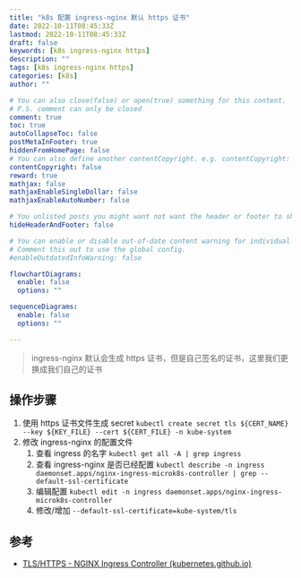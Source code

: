 ```yaml
---
title: "k8s 配置 ingress-nginx 默认 https 证书"
date: 2022-10-11T08:45:33Z
lastmod: 2022-10-11T08:45:33Z
draft: false
keywords: [k8s ingress-nginx https]
description: ""
tags: [k8s ingress-nginx https]
categories: [k8s]
author: ""

# You can also close(false) or open(true) something for this content.
# P.S. comment can only be closed
comment: true
toc: true
autoCollapseToc: false
postMetaInFooter: true
hiddenFromHomePage: false
# You can also define another contentCopyright. e.g. contentCopyright: "This is another copyright."
contentCopyright: false
reward: true
mathjax: false
mathjaxEnableSingleDollar: false
mathjaxEnableAutoNumber: false

# You unlisted posts you might want not want the header or footer to show
hideHeaderAndFooter: false

# You can enable or disable out-of-date content warning for individual post.
# Comment this out to use the global config.
#enableOutdatedInfoWarning: false

flowchartDiagrams:
  enable: false
  options: ""

sequenceDiagrams: 
  enable: false
  options: ""

---
```


> ingress-nginx 默认会生成 https 证书，但是自己签名的证书，这里我们更换成我们自己的证书

## 操作步骤

1. 使用 https 证书文件生成 secret `kubectl create secret tls ${CERT_NAME} --key ${KEY_FILE} --cert ${CERT_FILE} -n kube-system`
2. 修改 ingress-nginx 的配置文件
    1. 查看 ingress 的名字 `kubectl get all -A | grep ingress`
    2. 查看 ingress-nginx 是否已经配置 `kubectl describe -n ingress daemonset.apps/nginx-ingress-microk8s-controller | grep --default-ssl-certificate`
    3. 编辑配置 `kubectl edit -n ingress daemonset.apps/nginx-ingress-microk8s-controller`
    4. 修改/增加 `--default-ssl-certificate=kube-system/tls`

## 参考

- [TLS/HTTPS - NGINX Ingress Controller (kubernetes.github.io)](https://kubernetes.github.io/ingress-nginx/user-guide/tls/#default-ssl-certificate)
<!--more-->
